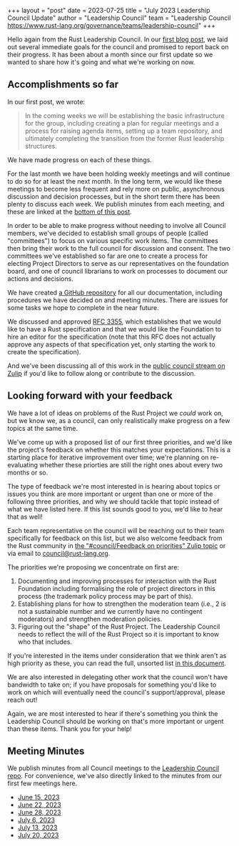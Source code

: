 +++
layout = "post"
date = 2023-07-25
title = "July 2023 Leadership Council Update"
author = "Leadership Council"
team = "Leadership Council <https://www.rust-lang.org/governance/teams/leadership-council>"
+++

Hello again from the Rust Leadership Council. In our [first blog post][first post], we laid out several immediate goals for the council and promised to report back on their progress. It has been about a month since our first update so we wanted to share how it's going and what we're working on now.

[first post]: https://blog.rust-lang.org/2023/06/20/introducing-leadership-council.html

## Accomplishments so far

In our first post, we wrote:

> In the coming weeks we will be establishing the basic infrastructure for the group, including creating a plan for regular meetings and a process for raising agenda items, setting up a team repository, and ultimately completing the transition from the former Rust leadership structures.

We have made progress on each of these things.

For the last month we have been holding weekly meetings and will continue to do so for at least the next month. In the long term, we would like these meetings to become less frequent and rely more on public, asynchronous discussion and decision processes, but in the short term there has been plenty to discuss each week. We publish minutes from each meeting, and these are linked at the [bottom of this post](#meeting-minutes).

In order to be able to make progress without needing to involve all Council members, we've decided to establish small groups of people (called "committees") to focus on various specific work items. The committees then bring their work to the full council for discussion and consent. The two committees we've established so far are one to create a process for electing Project Directors to serve as our representatives on the foundation board, and one of council librarians to work on processes to document our actions and decisions.

We have created [a GitHub repository](https://github.com/rust-lang/leadership-council) for all our documentation, including procedures we have decided on and meeting minutes. There are issues for some tasks we hope to complete in the near future.

We discussed and approved [RFC 3355](https://rust-lang.github.io/rfcs/3355-rust-spec.html), which establishes that we would like to have a Rust specification and that we would like the Foundation to hire an editor for the specification (note that this RFC does not actually approve any aspects of that specification yet, only starting the work to create the specification).

And we've been discussing all of this work in the [public council stream on Zulip](https://rust-lang.zulipchat.com/#narrow/stream/392734-council) if you'd like to follow along or contribute to the discussion.

## Looking forward with your feedback

We have a lot of ideas on problems of the Rust Project we _could_ work on, but we know we, as a council, can only realistically make progress on a few topics at the same time.

We've come up with a proposed list of our first three priorities, and we'd like the project's feedback on whether this matches your expectations. This is a starting place for iterative improvement over time; we're planning on re-evaluating whether these priorties are still the right ones about every two months or so.

The type of feedback we're most interested in is hearing about topics or issues you think are more important or urgent than one or more of the following three priorities, and why we should tackle that topic instead of what we have listed here. If this list sounds good to you, we'd like to hear that as well!

Each team representative on the council will be reaching out to their team specifically for feedback on this list, but we also welcome feedback from the Rust community in [the "#council/Feedback on priorities" Zulip topic][zulip-feedback] or via email to <council@rust-lang.org>.

[zulip-feedback]: https://rust-lang.zulipchat.com/#narrow/stream/392734-council/topic/Feedback.20on.20priorities

The priorities we're proposing we concentrate on first are:

1. Documenting and improving processes for interaction with the Rust Foundation including formalising the role of project directors in this process (the trademark policy process may be part of this).
2. Establishing plans for how to strengthen the moderation team (i.e., 2 is not a sustainable number and we currently have no contingent moderators) and strengthen moderation policies.
3. Figuring out the "shape" of the Rust Project. The Leadership Council needs to reflect the will of the Rust Project so it is important to know who that includes.

If you're interested in the items under consideration that we think aren't as high priority as these, you can read the full, unsorted list [in this document](https://hackmd.io/@rust-leadership-council/Skdo7VKK3).

We are also interested in delegating other work that the council won't have bandwidth to take on; if you have proposals for something you'd like to work on which will eventually need the council's support/approval, please reach out!

Again, we are most interested to hear if there's something you think the Leadership Council should be working on that's more important or urgent than these items. Thank you for your help!

## Meeting Minutes

We publish minutes from all Council meetings to the [Leadership Council repo][council-repo]. For convenience, we've also directly linked to the minutes from our first few meetings here.

* [June 15, 2023](https://github.com/rust-lang/leadership-council/blob/main/minutes/sync-meeting/2023-06-15.md)
* [June 22, 2023](https://github.com/rust-lang/leadership-council/blob/main/minutes/sync-meeting/2023-06-22.md)
* [June 28, 2023](https://github.com/rust-lang/leadership-council/blob/main/minutes/sync-meeting/2023-06-28.md)
* [July 6, 2023](https://github.com/rust-lang/leadership-council/blob/main/minutes/sync-meeting/2023-07-06.md)
* [July 13, 2023](https://github.com/rust-lang/leadership-council/blob/main/minutes/sync-meeting/2023-07-13.md)
* [July 20, 2023](https://github.com/rust-lang/leadership-council/blob/main/minutes/sync-meeting/2023-07-20.md)

[council-repo]: https://github.com/rust-lang/leadership-council
